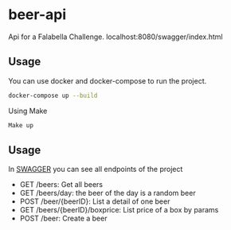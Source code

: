 # beer-api

Api for a Falabella Challenge.
localhost:8080/swagger/index.html
## Usage

You can use docker and docker-compose to run the project.

```bash
docker-compose up --build
```
Using Make

```bash
Make up
```

## Usage

In [SWAGGER](localhost:8080/swagger/index.html) you can see all endpoints of the project

- GET /beers: Get all beers
- GET /beers/day: the beer of the day is a random beer
- POST /beer/{beerID}: List a detail of one beer
- GET /beers/{beerID}/boxprice: List price of a box by params
- POST /beer: Create a beer